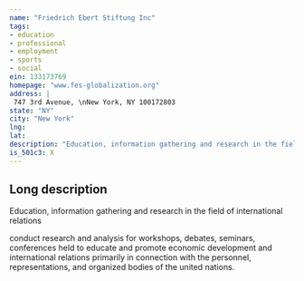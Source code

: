 ```yaml
---
name: "Friedrich Ebert Stiftung Inc"
tags:
- education
- professional
- employment
- sports
- social
ein: 133173769
homepage: "www.fes-globalization.org"
address: |
 747 3rd Avenue, \nNew York, NY 100172803
state: "NY"
city: "New York"
lng: 
lat: 
description: "Education, information gathering and research in the field of international relations"
is_501c3: X
---
```


## Long description

Education, information gathering and research in the field of international relations
  
  conduct research and analysis for workshops, debates, seminars, conferences held to educate and promote economic development and international relations primarily in connection with the personnel, representations, and organized bodies of the united nations. 
